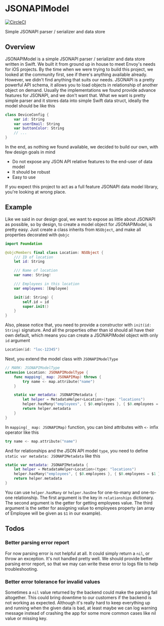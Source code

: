 # JSONAPIModel

[![CircleCI](https://circleci.com/gh/envoy/JSONAPIModel.svg?style=svg)](https://circleci.com/gh/envoy/JSONAPIModel)

Simple JSONAPI parser / serializer and data store

## Overview

JSONAPIModel is a simple JSONAPI parser / serializer and data store written in Swift. We built it from ground up in house to meet Envoy's needs for iOS projects. By the time when we were trying to build this project, we looked at the community first, see if there's anything available already. However, we didn't find anything that suits our needs. JSONAPI is a pretty powerful API schema, it allows you to load objects in relationship of another object on demand. Usually the implementations we found provide advance features for JSONAPI, and we don't want that. What we want is pretty simple parser and it stores data into simple Swift data struct, ideally the model should be like this

```Swift
class DeviceConfig {
    var id: String
    var userEmail: String
    var buttonColor: String
    // ...
}
```

In the end, as nothing we found available, we decided to build our own, with few design goals in mind

 - Do not expose any JSON API relative features to the end-user of data model
 - It should be robust
 - Easy to use

If you expect this project to act as a full feature JSONAPI data model library, you're looking at wrong place.

## Example

Like we said in our design goal, we want to expose as little about JSONAPI as possible, so by design, to create a model object for JSONAPIModel, is pretty easy. Just create a class inherits from `NSObject`, and make all properties decorated with `@objc`

```Swift
import Foundation

@objcMembers final class Location: NSObject {
    /// ID of location
    let id: String

    /// Name of location
    var name: String!

    /// Employees in this location
    var employees: [Employee]

    init(id: String) {
        self.id = id
        super.init()
    }
}
```

Also, please notice that, you need to provide a constructor with `init(id: String)` signature. And all the properties other than id should all have their own default, which means you can create a JSONAPIModel object with only `id` argument

```Swift
Location(id: "loc-12345")
```

Next, you extend the model class with `JSONAPIModelType`

```Swift
// MARK: JSONAPIModelType
extension Location: JSONAPIModelType {
    func mapping(_ map: JSONAPIMap) throws {
        try name <- map.attribute("name")
    }

    static var metadata: JSONAPIMetadata {
        let helper = MetadataHelper<Location>(type: "locations")
        helper.hasMany("employees", { $0.employees }, { $0.employees = $1 })
        return helper.metadata
    }
}
```

In `mapping(_ map: JSONAPIMap)` function, you can bind attributes with `<-` infix operator like this

```Swift
try name <- map.attribute("name")
```

And for relationships and the JSON API model `type`, you need to define `static var metadata: JSONAPIMetadata` like this

```Swift
static var metadata: JSONAPIMetadata {
    let helper = MetadataHelper<Location>(type: "locations")
    helper.hasMany("employees", { $0.employees }, { $0.employees = $1 })
    return helper.metadata
}
```

You can use `helper.hasMany` or `helper.hasOne` for one-to-many and one-to-one relationship. The first argument is the key in `relationships` dictionary. The second argument is the getter for getting employees value. The third argument is the setter for assigning value to employees property (an array of Employee will be given as `$1` in our example).


## Todos

### Better parsing error report

For now parsing error is not helpful at all. It could simply return a `nil`, or throw an exception. It's not handled pretty well. We should provide better parsing error report, so that we may can write these error to logs file to help troubleshooting.

### Better error tolerance for invalid values

Sometimes a `nil` value returned by the backend could make the parsing fail altogether. This could bring downtime to our customers if the backend is not working as expected. Although it's really hard to keep everything up and running when the given data is bad, at least maybe we can log warning message instead of crashing the app for some more common cases like nil value or missing key.
 
